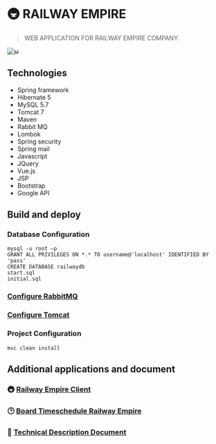 # 🚇 RAILWAY EMPIRE

> WEB APPLICATION FOR RAILWAY EMPIRE COMPANY.

![ы](https://media.giphy.com/media/1rN42BcwLSQqDXNztc/giphy.gif)


## Technologies
- Spring framework
- Hibernate 5
- MySQL 5.7
- Tomcat 7
- Maven
- Rabbit MQ
- Lombok
- Spring security
- Spring mail
- Javascript
- JQuery
- Vue.js
- JSP
- Bootstrap
- Google API


## Build and deploy
### Database Configuration

    mysql -u root –p
    GRANT ALL PRIVILEGES ON *.* TO username@'localhost' IDENTIFIED BY 'pass'
    CREATE DATABASE railwaydb
    start.sql
    initial.sql

### [Configure RabbitMQ](https://afedyanin.wordpress.com/2014/11/06/rabbitmq-how-to-install/)


### [Configure Tomcat](https://www.wikihow.com/Install-Tomcat-on-Windows-7)


### Project Configuration
    mvc clean install


## Additional applications and document
###  🚇  [Railway Empire Client](https://github.com/ElinaValieva/railway-empire-client "Railway Empire Client")
###  🕑  [Board Timeschedule Railway Empire](https://github.com/ElinaValieva/board-for-railway-empire "Board Timeschedule Railway Empire")
### :book:  [Technical Description Document](https://docs.google.com/document/d/1mAfonnv3jGGsdL8SuQSIqbCStQ-zN2_L4fsDTbzHBiE/edit "Technical description document")
